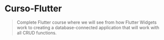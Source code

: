 # Curso-Flutter
>Complete Flutter course where we will see from how Flutter Widgets work to creating a database-connected application that will work with all CRUD functions.
